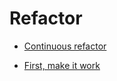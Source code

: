 # Refactor


 - [Continuous refactor](../Continuous%20refactor/index.md)
    
 - [First, make it work](../First,%20make%20it%20work/index.md)
    

